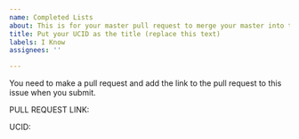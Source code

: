 ```yaml
---
name: Completed Lists
about: This is for your master pull request to merge your master into this repo.
title: Put your UCID as the title (replace this text)
labels: I Know
assignees: ''

---
```


You need to make a pull request and add the link to the pull request to this issue when you submit.  

PULL REQUEST LINK:

UCID:
